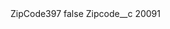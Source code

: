 <?xml version="1.0" encoding="UTF-8"?>
<CustomMetadata xmlns="http://soap.sforce.com/2006/04/metadata" xmlns:xsi="http://www.w3.org/2001/XMLSchema-instance" xmlns:xsd="http://www.w3.org/2001/XMLSchema">
    <label>ZipCode397</label>
    <protected>false</protected>
    <values>
        <field>Zipcode__c</field>
        <value xsi:type="xsd:string">20091</value>
    </values>
</CustomMetadata>
